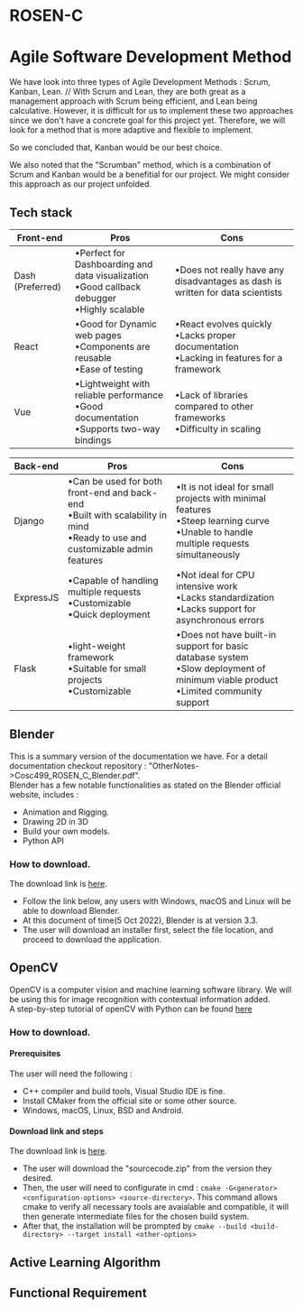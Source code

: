 # ROSEN-C

# Agile Software Development Method
We have look into three types of Agile Development Methods : Scrum, Kanban, Lean. //
With Scrum and Lean, they are both great as a management approach with Scrum being efficient, and Lean being calculative. However, it is difficult for us to implement these two approaches since we don't have a concrete goal for this project yet. Therefore, we will look for a method that is more adaptive and flexible to implement.

So we concluded that, Kanban would be our best choice.

We also noted that the "Scrumban" method, which is a combination of Scrum and Kanban would be a benefitial for our project. We might consider this approach as our project unfolded.

## Tech stack
|Front-end|Pros|Cons|
|---|---|---|
|Dash (Preferred)|•Perfect for Dashboarding and data visualization<br>•Good callback debugger<br>•Highly scalable|•Does not really have any disadvantages as dash is written for data scientists|
|React|•Good for Dynamic web pages <br>•Components are reusable<br>•Ease of testing|•React evolves quickly<br>•Lacks proper documentation<br>•Lacking in features for a framework|
|Vue|•Lightweight with reliable performance<br>•Good documentation<br>•Supports two-way bindings|•Lack of libraries compared to other frameworks<br>•Difficulty in scaling|

|Back-end|Pros|Cons|
|---|---|---|
|Django|•Can be used for both front-end and back-end<br>•Built with scalability in mind<br>•Ready to use and customizable admin features|•It is not ideal for small projects with minimal features<br>•Steep learning curve<br>•Unable to handle multiple requests simultaneously|
|ExpressJS|•Capable of handling multiple requests<br>•Customizable<br>•Quick deployment|•Not ideal for CPU intensive work<br>•Lacks standardization<br>•Lacks support for asynchronous errors|
|Flask|•light-weight framework<br>•Suitable for small projects<br>•Customizable|•Does not have built-in support for basic database system<br>•Slow deployment of minimum viable product<br>•Limited community support|

## Blender
This is a summary version of the documentation we have. For a detail documentation checkout repository : "OtherNotes->Cosc499_ROSEN_C_Blender.pdf". <br>
Blender has a few notable functionalities as stated on the Blender official website, includes : <br>
- Animation and Rigging.
- Drawing 2D in 3D
- Build your own models.
- Python API

### How to download.
The download link is [here](https://www.blender.org/download/). <br>
- Follow the link below, any users with Windows, macOS and Linux will be able to download Blender. <br>
- At this document of time(5 Oct 2022), Blender is at version 3.3. <br>
- The user will download an installer first, select the file location, and proceed to download the application. <br>

## OpenCV
OpenCV is a computer vision and machine learning software library. We will be using this for image recognition with contextual information added. <br>
A step-by-step tutorial of openCV with Python can be found [here](https://www.youtube.com/watch?v=WQeoO7MI0Bs&t=4152s)
### How to download.
#### Prerequisites
The user will need the following : 
- C++ compiler and build tools, Visual Studio IDE is fine.
- Install CMaker from the official site or some other source.
- Windows, macOS, Linux, BSD and Android.

#### Download link and steps
The download link is [here](https://github.com/opencv/opencv/releases). <br>
- The user will download the "sourcecode.zip" from the version they desired.
- Then, the user will need to configurate in cmd : `cmake -G<generator> <configuration-options> <source-directory>`. This command allows cmake to verify all necessary tools are avaialable and compatible, it will then generate intermediate files for the chosen build system.
- After that, the installation will be prompted by `cmake --build <build-directory> --target install <other-options>` 

## Active Learning Algorithm

## Functional Requirement


